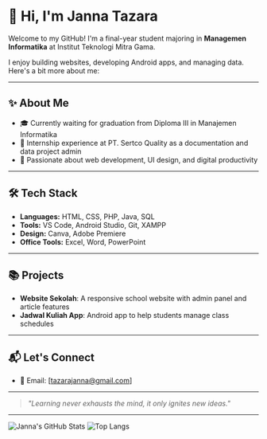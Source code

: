 
# 👋 Hi, I'm Janna Tazara

Welcome to my GitHub! I'm a final-year student majoring in **Managemen Informatika** at Institut Teknologi Mitra Gama.

I enjoy building websites, developing Android apps, and managing data. Here's a bit more about me:

---

## ✨ About Me
- 🎓 Currently waiting for graduation from Diploma III in Manajemen Informatika
- 💼 Internship experience at PT. Sertco Quality as a documentation and data project admin
- 🌱 Passionate about web development, UI design, and digital productivity

---

## 🛠️ Tech Stack
- **Languages:** HTML, CSS, PHP, Java, SQL
- **Tools:** VS Code, Android Studio, Git, XAMPP
- **Design:** Canva, Adobe Premiere
- **Office Tools:** Excel, Word, PowerPoint

---

## 📚 Projects
- **Website Sekolah**: A responsive school website with admin panel and article features
- **Jadwal Kuliah App**: Android app to help students manage class schedules


---

## 📬 Let's Connect
- 📧 Email: [tazarajanna@gmail.com]

---

> _"Learning never exhausts the mind, it only ignites new ideas."_

---

![Janna's GitHub Stats](https://github-readme-stats.vercel.app/api?username=jannatazara&show_icons=true&theme=default)
![Top Langs](https://github-readme-stats.vercel.app/api/top-langs/?username=jannatazara&layout=compact)
